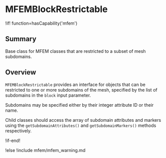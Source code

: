 # MFEMBlockRestrictable

!if! function=hasCapability('mfem')

## Summary

Base class for MFEM classes that are restricted to a subset of mesh subdomains.

## Overview

`MFEMBlockRestrictable` provides an interface for objects that can be restricted to one or more
subdomains of the mesh, specified by the list of subdomains in the `block` input parameter.

Subdomains may be specified either by their integer attribute ID or their name.

Child classes should access the array of subdomain attributes and markers using the
`getSubdomainAttributes()` and `getSubdomainMarkers()` methods respectively.

!if-end!

!else
!include mfem/mfem_warning.md
